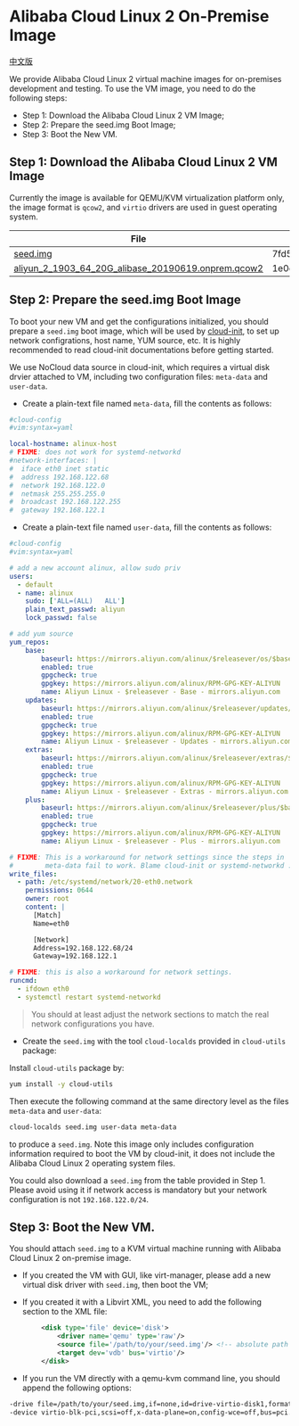 Alibaba Cloud Linux 2 On-Premise Image
======================================

[ 中文版 ](https://github.com/alibaba/cloud-kernel/wiki/Aliyun-Linux-2-On-Premise-Image)

We provide Alibaba Cloud Linux 2 virtual machine images for on-premises development and testing. To use the VM image, you need to do the following steps:

+ Step 1: Download the Alibaba Cloud Linux 2 VM Image;
+ Step 2: Prepare the seed.img Boot Image;
+ Step 3: Boot the New VM.

## Step 1: Download the Alibaba Cloud Linux 2 VM Image

Currently the image is available for QEMU/KVM virtualization platform only, the image format is `qcow2`, and `virtio` drivers are used in guest operating system.

| File | SHA256SUM |
|------|-----------|
| [seed.img](https://alinux2.oss-cn-hangzhou.aliyuncs.com/seed.img) | 7fd5c245c2daef9454b98b251215f5f667d415d5759389f12d0de77d15225586 |
| [aliyun_2_1903_64_20G_alibase_20190619.onprem.qcow2](https://alinux2.oss-cn-hangzhou.aliyuncs.com/aliyun_2_1903_64_20G_alibase_20190619.onprem.qcow2) | 1e0d7620fc34f928666ce945f2da9583b126a40638b20b79c7c17142aefcb638 |

## Step 2: Prepare the seed.img Boot Image

To boot your new VM and get the configurations initialized, you should prepare a `seed.img` boot image, which will be used by [cloud-init](https://cloudinit.readthedocs.io/en/latest/), to set up network configrations, host name, YUM source, etc. It is highly recommended to read cloud-init documentations before getting started.

We use NoCloud data source in cloud-init, which requires a virtual disk drvier attached to VM, including two configuration files: `meta-data` and `user-data`.

+ Create a plain-text file named `meta-data`, fill the contents as follows:

```yaml
#cloud-config
#vim:syntax=yaml

local-hostname: alinux-host
# FIXME: does not work for systemd-networkd
#network-interfaces: |
#  iface eth0 inet static
#  address 192.168.122.68
#  network 192.168.122.0
#  netmask 255.255.255.0
#  broadcast 192.168.122.255
#  gateway 192.168.122.1
```

+ Create a plain-text file named `user-data`, fill the contents as follows:

```yaml
#cloud-config
#vim:syntax=yaml

# add a new account alinux, allow sudo priv
users:
  - default
  - name: alinux
    sudo: ['ALL=(ALL)   ALL']
    plain_text_passwd: aliyun
    lock_passwd: false

# add yum source
yum_repos:
    base:
        baseurl: https://mirrors.aliyun.com/alinux/$releasever/os/$basearch/
        enabled: true
        gpgcheck: true
        gpgkey: https://mirrors.aliyun.com/alinux/RPM-GPG-KEY-ALIYUN
        name: Aliyun Linux - $releasever - Base - mirrors.aliyun.com
    updates:
        baseurl: https://mirrors.aliyun.com/alinux/$releasever/updates/$basearch/
        enabled: true
        gpgcheck: true
        gpgkey: https://mirrors.aliyun.com/alinux/RPM-GPG-KEY-ALIYUN
        name: Aliyun Linux - $releasever - Updates - mirrors.aliyun.com
    extras:
        baseurl: https://mirrors.aliyun.com/alinux/$releasever/extras/$basearch/
        enabled: true
        gpgcheck: true
        gpgkey: https://mirrors.aliyun.com/alinux/RPM-GPG-KEY-ALIYUN
        name: Aliyun Linux - $releasever - Extras - mirrors.aliyun.com
    plus:
        baseurl: https://mirrors.aliyun.com/alinux/$releasever/plus/$basearch/
        enabled: true
        gpgcheck: true
        gpgkey: https://mirrors.aliyun.com/alinux/RPM-GPG-KEY-ALIYUN
        name: Aliyun Linux - $releasever - Plus - mirrors.aliyun.com

# FIXME: This is a workaround for network settings since the steps in
#        meta-data fail to work. Blame cloud-init or systemd-networkd :)
write_files:
  - path: /etc/systemd/network/20-eth0.network
    permissions: 0644
    owner: root
    content: |
      [Match]
      Name=eth0

      [Network]
      Address=192.168.122.68/24
      Gateway=192.168.122.1

# FIXME: this is also a workaround for network settings.
runcmd:
  - ifdown eth0
  - systemctl restart systemd-networkd
```

> You should at least adjust the network sections to match the real network configurations you have.

+ Create the `seed.img` with the tool `cloud-localds` provided in `cloud-utils` package:

Install `cloud-utils` package by:

```bash
yum install -y cloud-utils
```

Then execute the following command at the same directory level as the files `meta-data` and `user-data`:

```bash
cloud-localds seed.img user-data meta-data
```

to produce a `seed.img`. Note this image only includes configuration information required to boot the VM by cloud-init, it does not include the Alibaba Cloud Linux 2 operating system files.

You could also download a `seed.img` from the table provided in Step 1. Please avoid using it if network access is mandatory but your network configuration is not `192.168.122.0/24`.

## Step 3: Boot the New VM.

You should attach `seed.img` to a KVM virtual machine running with Alibaba Cloud Linux 2 on-premise image.

- If you created the VM with GUI, like virt-manager, please add a new virtual disk driver with `seed.img`, then boot the VM;

- If you created it with a Libvirt XML, you need to add the following section to the XML file:

```xml
        <disk type='file' device='disk'>
            <driver name='qemu' type='raw'/>
            <source file='/path/to/your/seed.img'/> <!-- absolute path of seed.img -->
            <target dev='vdb' bus='virtio'/>
        </disk>
```
- If you run the VM directly with a qemu-kvm command line, you should append the following options:

```bash
-drive file=/path/to/your/seed.img,if=none,id=drive-virtio-disk1,format=raw,cache=none,aio=native \
-device virtio-blk-pci,scsi=off,x-data-plane=on,config-wce=off,bus=pci.0,addr=0x6,drive=drive-virtio-disk1,id=virtio-disk1
```
